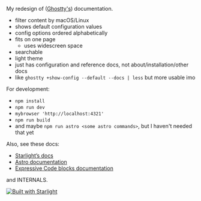 My redesign of ([Ghostty's](https://ghostty.org/)) documentation.

- filter content by macOS/Linux
- shows default configuration values
- config options ordered alphabetically
- fits on one page
  - uses widescreen space
- searchable
- light theme
- just has configuration and reference docs, not about/installation/other docs
- like `ghostty +show-config --default --docs | less` but more usable imo

For development:

- `npm install`
- `npm run dev`
- `mybrowser 'http://localhost:4321'`
- `npm run build`
- and maybe `npm run astro <some astro commands>`, but I haven't needed that yet

Also, see these docs:

- [Starlight’s docs](https://starlight.astro.build/)
- [Astro documentation](https://docs.astro.build)
- [Expressive Code blocks documentation](https://expressive-code.com/)

and INTERNALS.

[![Built with Starlight](https://astro.badg.es/v2/built-with-starlight/tiny.svg)](https://starlight.astro.build)
